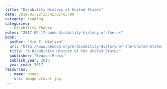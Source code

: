 ```yaml
---
title: "Disability History of United States"
date: 2018-01-22T23:41:01-05:00
category: reading
categories:
  - Disability Theory
notes: "2017-02-17-book-disability-history-of-the-us"
book:
  author: "Kim E. Nielsen"
  url: "http://www.beacon.org/A-Disability-History-of-the-United-States-P1018.aspx"
  title: "A Disability History of the United States"
  publisher: "Beacon Press"
  publish_year: 2013
  year_read: 2017
resources:
  - name: cover
    src: images/cover.jpg
---
```


